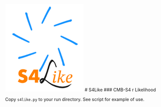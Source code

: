 <!-- ![S4Like logo](https://github.com/1cosmologist/s4like/blob/main/logo/logo.png) -->
<img src="https://github.com/1cosmologist/s4like/blob/main/logo/logo.png" alt="S4Like logo" style="width:50%; height:auto;">
# S4Like
### CMB-S4 r Likelihood

Copy `s4like.py` to your run directory. See script for example of use.